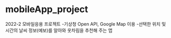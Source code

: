 # mobileApp_project
2022-2 모바일응용 프로젝트
-기상청 Open API, Google Map 이용
-선택한 위치 및 시간의 날씨 정보(예보)를 알아와 옷차림을 추천해 주는 앱
